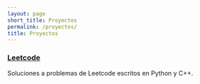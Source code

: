 ```yaml
---
layout: page
short_title: Proyectos
permalink: /proyectos/
title: Proyectos
---
```


### [Leetcode](https://github.com/luisgrivas/leetcode)
Soluciones a problemas de Leetcode escritos en Python y C++.
